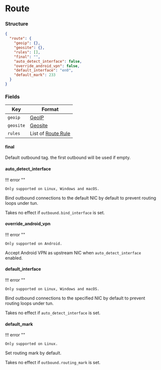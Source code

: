 # Route

### Structure

```json
{
  "route": {
    "geoip": {},
    "geosite": {},
    "rules": [],
    "final": "",
    "auto_detect_interface": false,
    "override_android_vpn": false,
    "default_interface": "en0",
    "default_mark": 233
  }
}
```

### Fields

| Key        | Format                             |
|------------|------------------------------------|
| `geoip`    | [GeoIP](./geoip)                   |
| `geosite`  | [Geosite](./geosite)               |
| `rules`    | List of [Route Rule](./rule)       |

#### final

Default outbound tag. the first outbound will be used if empty.

#### auto_detect_interface

!!! error ""

    Only supported on Linux, Windows and macOS.

Bind outbound connections to the default NIC by default to prevent routing loops under tun.

Takes no effect if `outbound.bind_interface` is set.

#### override_android_vpn

!!! error ""

    Only supported on Android.

Accept Android VPN as upstream NIC when `auto_detect_interface` enabled.

#### default_interface

!!! error ""

    Only supported on Linux, Windows and macOS.

Bind outbound connections to the specified NIC by default to prevent routing loops under tun.

Takes no effect if `auto_detect_interface` is set.

#### default_mark

!!! error ""

    Only supported on Linux.

Set routing mark by default.

Takes no effect if `outbound.routing_mark` is set.